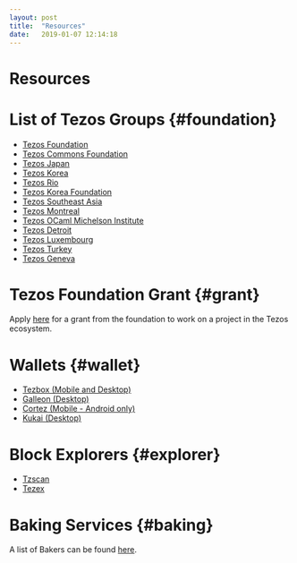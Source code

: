 ```yaml
---
layout: post
title:  "Resources"
date:   2019-01-07 12:14:18
---
```

Resources
===========

# List of Tezos Groups {#foundation}

- [Tezos Foundation](https://tezos.foundation/)
- [Tezos Commons Foundation](https://tezoscommons.org/)
- [Tezos Japan](https://twitter.com/TezosJapan)
- [Tezos Korea](http://tezoskoreacommunity.org/)
- [Tezos Rio](https://tezos.rio/)
- [Tezos Korea Foundation](http://tezoskorea.foundation/)
- [Tezos Southeast Asia](https://www.tezos.org.sg/)
- [Tezos Montreal](https://tezosmtl.com/)
- [Tezos OCaml Michelson Institute](https://tomi.institute/)
- [Tezos Detroit](https://twitter.com/TezosD)
- [Tezos Luxembourg](https://tezos.lu/)
- [Tezos Turkey](https://twitter.com/tezosturkey)
- [Tezos Geneva](https://twitter.com/TezosGeneva)

# Tezos Foundation Grant {#grant}

Apply [here](https://tezos.foundation/grants-overview) for a grant from the foundation to work on a project in the Tezos ecosystem.

# Wallets {#wallet}
- [Tezbox (Mobile and Desktop)](https://tezbox.com/)
- [Galleon (Desktop)](https://galleon-wallet.tech/)
- [Cortez (Mobile - Android only)](https://play.google.com/store/apps/details?id=com.tezcore.cortez)
- [Kukai (Desktop)](https://kukai.app/)

# Block Explorers {#explorer}
- [Tzscan](https://tzscan.io/)
- [Tezex](https://tezex.info/)

# Baking Services {#baking}

A list of Bakers can be found [here](https://mytezosbaker.com/).